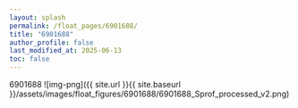 ```yaml
---
layout: splash
permalink: /float_pages/6901688/
title: "6901688"
author_profile: false
last_modified_at: 2025-06-13
toc: false
---
```

 
6901688
![img-png]({{ site.url }}{{ site.baseurl }}/assets/images/float_figures/6901688/6901688_Sprof_processed_v2.png)